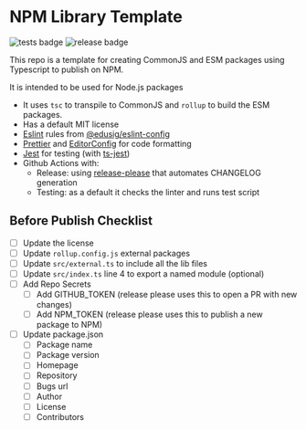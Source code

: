 # NPM Library Template

![tests badge](https://github.com/edusig/npmm-lib-template/actions/workflows/tests.yml/badge.svg)
![release badge](https://github.com/edusig/npmm-lib-template/actions/workflows/release.yml/badge.svg)

This repo is a template for creating CommonJS and ESM packages using Typescript to publish on NPM.

It is intended to be used for Node.js packages

- It uses `tsc` to transpile to CommonJS and `rollup` to build the ESM packages.
- Has a default MIT license
- [Eslint](https://eslint.org/) rules from [@edusig/eslint-config](https://github.com/edusig/eslint-config)
- [Prettier](https://prettier.io/) and [EditorConfig](https://editorconfig.org/) for code formatting
- [Jest](https://jestjs.io/) for testing (with [ts-jest](https://kulshekhar.github.io/ts-jest/))
- Github Actions with:
  - Release: using [release-please](https://github.com/googleapis/release-please) that automates CHANGELOG generation
  - Testing: as a default it checks the linter and runs test script

## Before Publish Checklist

- [ ] Update the license
- [ ] Update `rollup.config.js` external packages
- [ ] Update `src/external.ts` to include all the lib files
- [ ] Update `src/index.ts` line 4 to export a named module (optional)
- [ ] Add Repo Secrets
  - [ ] Add GITHUB_TOKEN (release please uses this to open a PR with new changes)
  - [ ] Add NPM_TOKEN (release please uses this to publish a new package to NPM)
- [ ] Update package.json
  - [ ] Package name
  - [ ] Package version
  - [ ] Homepage
  - [ ] Repository
  - [ ] Bugs url
  - [ ] Author
  - [ ] License
  - [ ] Contributors
